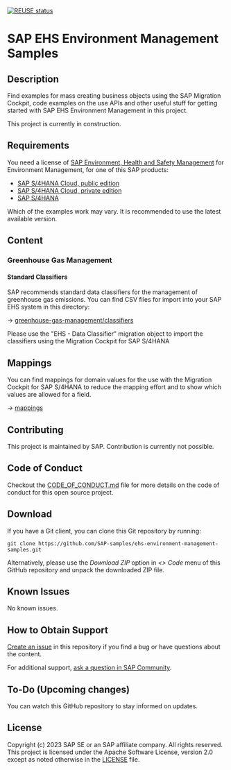 [![REUSE status](https://api.reuse.software/badge/github.com/SAP-samples/ehs-environment-management-samples)](https://api.reuse.software/info/github.com/SAP-samples/ehs-environment-management-samples)

# SAP EHS Environment Management Samples

## Description

Find examples for mass creating business objects using the SAP Migration Cockpit, code examples on the use APIs and other useful stuff for getting started with SAP EHS Environment Management in this project.

This project is currently in construction.

## Requirements

You need a license of [SAP Environment, Health and Safety Management](https://www.sap.com/germany/products/scm/ehs-management-health-safety.html) for Environment Management, for one of this SAP products:

* [SAP S/4HANA Cloud, public edition](https://help.sap.com/docs/SAP_S4HANA_CLOUD?locale=en-US)
* [SAP S/4HANA Cloud, private edition](https://help.sap.com/docs/SAP_S4HANA_CLOUD_PE?locale=en-US)
* [SAP S/4HANA](https://help.sap.com/docs/SAP_S4HANA_CLOUD?locale=en-US)

Which of the examples work may vary. It is recommended to use the latest available version.

## Content

### Greenhouse Gas Management

#### Standard Classifiers

SAP recommends standard data classifiers for the management of greenhouse gas emissions. You can find CSV files for import into your SAP EHS system in this directory:

&rarr; [greenhouse-gas-management/classifiers](./greenhouse-gas-management/classifiers/)

Please use the "EHS - Data Classifier" migration object to import the classifiers using the Migration Cockpit for SAP S/4HANA

## Mappings

You can find mappings for domain values for the use with the Migration Cockpit for SAP S/4HANA to reduce the mapping effort and to show which values are allowed for a field.

&rarr; [mappings](./mappings/)


## Contributing

This project is maintained by SAP. Contribution is currently not possible.

## Code of Conduct

Checkout the [CODE_OF_CONDUCT.md](./CODE_OF_CONDUCT.md) file for more details on the code of conduct for this open source project.

## Download

If you have a Git client, you can clone this Git repository by running:

```
git clone https://github.com/SAP-samples/ehs-environment-management-samples.git
```

Alternatively, please use the *Download ZIP* option in *<> Code* menu of this GitHub repository and unpack the downloaded ZIP file.

## Known Issues

No known issues.

## How to Obtain Support

[Create an issue](https://github.com/SAP-samples/ehs-environment-management-samples/issues) in this repository if you find a bug or have questions about the content.

For additional support, [ask a question in SAP Community](https://answers.sap.com/questions/ask.html).

## To-Do (Upcoming changes)

You can watch this GitHub repository to stay informed on updates.

## License

Copyright (c) 2023 SAP SE or an SAP affiliate company. All rights reserved. This project is licensed under the Apache Software License, version 2.0 except as noted otherwise in the [LICENSE](LICENSE) file.
